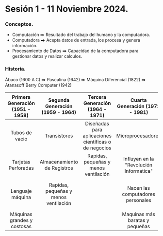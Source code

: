 # Sesión 1 - 11 Noviembre 2024.

### Conceptos.

- Computación ⮕ Resultado del trabajo del humano y la computadora.
- Computadora ⮕ Acepta datos de entrada, los procesa y genera información.
- Procesamiento de Datos ⮕ Capacidad de la computadora para gestionar datos y realizar calculos.

### Historia.

Ábaco (1600 A.C) ⮕ Pascalina (1642) ⮕ Máquina Diferencial (1822) ⮕ Atanasoff Berry Computer (1942)

| Primera Generación (1951 - 1958) |   Segunda Generación (1959 - 1964)    |           Tercera Generación (1964 - 1971)            |     Cuarta Generación (1971 - 1981)     |           Quinta Generación (1981 - 2021)            |
| :------------------------------: | :-----------------------------------: | :---------------------------------------------------: | :-------------------------------------: | :--------------------------------------------------: |
|          Tubos de vacio          |             Transistores              | Diseñadas para aplicaciones científicas o de negocios |            Microprocesadores            |             Circuitos de gran velocidad              |
|       Tarjetas Perforadas        |      Almacenamiento de Registros      |         Rapidas, pequeñas y menos ventilación         | Influyen en la "Revolución Informatica" |              Procesamiento en paralelo               |
|         Lenguaje máquina         | Rapidas, pequeñas y menos ventilación |                                                       |    Nacen las computadores personales    | Manejo de lenguaje natural e inteligencia artificial |
|   Máquinas grandes y costosas    |                                       |                                                       |     Maquinas más baratas y pequeñas     |
